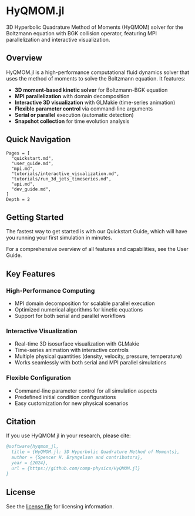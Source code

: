 # HyQMOM.jl

3D Hyperbolic Quadrature Method of Moments (HyQMOM) solver for the Boltzmann equation with BGK collision operator, featuring MPI parallelization and interactive visualization.

## Overview

HyQMOM.jl is a high-performance computational fluid dynamics solver that uses the method of moments to solve the Boltzmann equation. It features:

- **3D moment-based kinetic solver** for Boltzmann-BGK equation
- **MPI parallelization** with domain decomposition
- **Interactive 3D visualization** with GLMakie (time-series animation)
- **Flexible parameter control** via command-line arguments
- **Serial or parallel** execution (automatic detection)
- **Snapshot collection** for time evolution analysis

## Quick Navigation

```@contents
Pages = [
  "quickstart.md",
  "user_guide.md",
  "mpi.md",
  "tutorials/interactive_visualization.md",
  "tutorials/run_3d_jets_timeseries.md",
  "api.md",
  "dev_guide.md",
]
Depth = 2
```

## Getting Started

The fastest way to get started is with our Quickstart Guide, which will have you running your first simulation in minutes.

For a comprehensive overview of all features and capabilities, see the User Guide.

## Key Features

### High-Performance Computing
- MPI domain decomposition for scalable parallel execution
- Optimized numerical algorithms for kinetic equations
- Support for both serial and parallel workflows

### Interactive Visualization
- Real-time 3D isosurface visualization with GLMakie
- Time-series animation with interactive controls
- Multiple physical quantities (density, velocity, pressure, temperature)
- Works seamlessly with both serial and MPI parallel simulations

### Flexible Configuration
- Command-line parameter control for all simulation aspects
- Predefined initial condition configurations
- Easy customization for new physical scenarios

## Citation

If you use HyQMOM.jl in your research, please cite:

```bibtex
@software{hyqmom_jl,
  title = {HyQMOM.jl: 3D Hyperbolic Quadrature Method of Moments},
  author = {Spencer H. Bryngelson and contributors},
  year = {2024},
  url = {https://github.com/comp-physics/HyQMOM.jl}
}
```

## License

See the [license file](https://github.com/comp-physics/HyQMOM.jl/blob/main/license.md) for licensing information.
